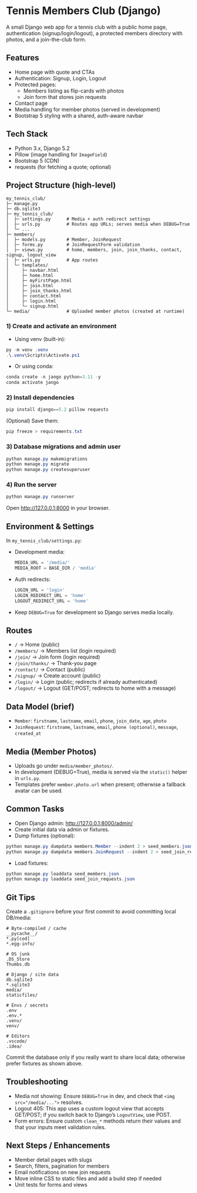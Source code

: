 # Tennis Members Club (Django)

A small Django web app for a tennis club with a public home page, authentication (signup/login/logout), a protected members directory with photos, and a join-the-club form.

## Features
- Home page with quote and CTAs
- Authentication: Signup, Login, Logout
- Protected pages:
  - Members listing as flip-cards with photos
  - Join form that stores join requests
- Contact page
- Media handling for member photos (served in development)
- Bootstrap 5 styling with a shared, auth-aware navbar

## Tech Stack
- Python 3.x, Django 5.2
- Pillow (image handling for `ImageField`)
- Bootstrap 5 (CDN)
- requests (for fetching a quote; optional)

## Project Structure (high-level)
```
my_tennis_club/
├─ manage.py
├─ db.sqlite3
├─ my_tennis_club/
│  ├─ settings.py      # Media + auth redirect settings
│  ├─ urls.py          # Routes app URLs; serves media when DEBUG=True
│  └─ ...
├─ members/
│  ├─ models.py        # Member, JoinRequest
│  ├─ forms.py         # JoinRequestForm validation
│  ├─ views.py         # home, members, join, join_thanks, contact, signup, logout_view
│  ├─ urls.py          # App routes
│  └─ templates/
│     ├─ navbar.html
│     ├─ home.html
│     ├─ myFirstPage.html
│     ├─ join.html
│     ├─ join_thanks.html
│     ├─ contact.html
│     ├─ login.html
│     └─ signup.html
└─ media/              # Uploaded member photos (created at runtime)
```


### 1) Create and activate an environment
- Using venv (built-in):
```powershell
py -m venv .venv
.\.venv\Scripts\Activate.ps1
```
- Or using conda:
```powershell
conda create -n jango python=3.11 -y
conda activate jango
```

### 2) Install dependencies
```powershell
pip install django==5.2 pillow requests
```
(Optional) Save them:
```powershell
pip freeze > requirements.txt
```

### 3) Database migrations and admin user
```powershell
python manage.py makemigrations
python manage.py migrate
python manage.py createsuperuser
```

### 4) Run the server
```powershell
python manage.py runserver
```
Open http://127.0.0.1:8000 in your browser.

## Environment & Settings
In `my_tennis_club/settings.py`:
- Development media:
  ```python
  MEDIA_URL = '/media/'
  MEDIA_ROOT = BASE_DIR / 'media'
  ```
- Auth redirects:
  ```python
  LOGIN_URL = 'login'
  LOGIN_REDIRECT_URL = 'home'
  LOGOUT_REDIRECT_URL = 'home'
  ```
- Keep `DEBUG=True` for development so Django serves media locally.

## Routes
- `/` → Home (public)
- `/members/` → Members list (login required)
- `/join/` → Join form (login required)
- `/join/thanks/` → Thank-you page
- `/contact/` → Contact (public)
- `/signup/` → Create account (public)
- `/login/` → Login (public; redirects if already authenticated)
- `/logout/` → Logout (GET/POST; redirects to home with a message)

## Data Model (brief)
- `Member`: `firstname`, `lastname`, `email`, `phone`, `join_date`, `age`, `photo`
- `JoinRequest`: `firstname`, `lastname`, `email`, `phone (optional)`, `message`, `created_at`

## Media (Member Photos)
- Uploads go under `media/member_photos/`.
- In development (DEBUG=True), media is served via the `static()` helper in `urls.py`.
- Templates prefer `member.photo.url` when present; otherwise a fallback avatar can be used.

## Common Tasks
- Open Django admin: http://127.0.0.1:8000/admin/
- Create initial data via admin or fixtures.
- Dump fixtures (optional):
```powershell
python manage.py dumpdata members.Member --indent 2 > seed_members.json
python manage.py dumpdata members.JoinRequest --indent 2 > seed_join_requests.json
```
- Load fixtures:
```powershell
python manage.py loaddata seed_members.json
python manage.py loaddata seed_join_requests.json
```

## Git Tips
Create a `.gitignore` before your first commit to avoid committing local DB/media:
```gitignore
# Byte-compiled / cache
__pycache__/
*.py[cod]
*.egg-info/

# OS junk
.DS_Store
Thumbs.db

# Django / site data
db.sqlite3
*.sqlite3
media/
staticfiles/

# Envs / secrets
.env
.env.*
.venv/
venv/

# Editors
.vscode/
.idea/
```
Commit the database only if you really want to share local data; otherwise prefer fixtures as shown above.

## Troubleshooting
- Media not showing: Ensure `DEBUG=True` in dev, and check that `<img src="/media/...">` resolves.
- Logout 405: This app uses a custom logout view that accepts GET/POST; if you switch back to Django’s `LogoutView`, use POST.
- Form errors: Ensure custom `clean_*` methods return their values and that your inputs meet validation rules.

## Next Steps / Enhancements
- Member detail pages with slugs
- Search, filters, pagination for members
- Email notifications on new join requests
- Move inline CSS to static files and add a build step if needed
- Unit tests for forms and views
